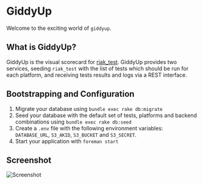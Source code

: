 # GiddyUp

Welcome to the exciting world of `giddyup`.

## What is GiddyUp?

GiddyUp is the visual scorecard for [riak_test](http://github.com/basho/riak_test).  GiddyUp provides two services, seeding ```riak_test``` with the list of tests which should be run for each platform, and receiving tests results and logs via a REST interface.

## Bootstrapping and Configuration

1. Migrate your database using ```bundle exec rake db:migrate```
2. Seed your database with the default set of tests, platforms and
   backend combinations using ```bundle exec rake db:seed```
3. Create a ```.env``` file with the following environment variables:
   ```DATABASE_URL```, ```S3_AKID```, ```S3_BUCKET``` and ```S3_SECRET```.
4. Start your application with ```foreman start```

## Screenshot

![Screenshot](https://raw.github.com/basho/giddyup/master/screenshot.png "Screenshot")
